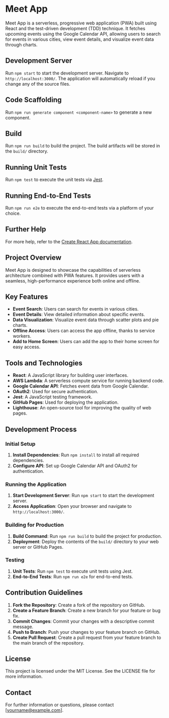 # Meet App

Meet App is a serverless, progressive web application (PWA) built using React and the test-driven development (TDD) technique. It fetches upcoming events using the Google Calendar API, allowing users to search for events in various cities, view event details, and visualize event data through charts.

## Development Server

Run `npm start` to start the development server. Navigate to `http://localhost:3000/`. The application will automatically reload if you change any of the source files.

## Code Scaffolding

Run `npm run generate component <component-name>` to generate a new component.

## Build

Run `npm run build` to build the project. The build artifacts will be stored in the `build/` directory.

## Running Unit Tests

Run `npm test` to execute the unit tests via [Jest](https://jestjs.io/).

## Running End-to-End Tests

Run `npm run e2e` to execute the end-to-end tests via a platform of your choice.

## Further Help

For more help, refer to the [Create React App documentation](https://facebook.github.io/create-react-app/docs/getting-started).

## Project Overview

Meet App is designed to showcase the capabilities of serverless architecture combined with PWA features. It provides users with a seamless, high-performance experience both online and offline.

## Key Features

- **Event Search**: Users can search for events in various cities.
- **Event Details**: View detailed information about specific events.
- **Data Visualization**: Visualize event data through scatter plots and pie charts.
- **Offline Access**: Users can access the app offline, thanks to service workers.
- **Add to Home Screen**: Users can add the app to their home screen for easy access.

## Tools and Technologies

- **React**: A JavaScript library for building user interfaces.
- **AWS Lambda**: A serverless compute service for running backend code.
- **Google Calendar API**: Fetches event data from Google Calendar.
- **OAuth2**: Used for secure authentication.
- **Jest**: A JavaScript testing framework.
- **GitHub Pages**: Used for deploying the application.
- **Lighthouse**: An open-source tool for improving the quality of web pages.

## Development Process

### Initial Setup

1. **Install Dependencies**: Run `npm install` to install all required dependencies.
2. **Configure API**: Set up Google Calendar API and OAuth2 for authentication.

### Running the Application

1. **Start Development Server**: Run `npm start` to start the development server.
2. **Access Application**: Open your browser and navigate to `http://localhost:3000/`.

### Building for Production

1. **Build Command**: Run `npm run build` to build the project for production.
2. **Deployment**: Deploy the contents of the `build/` directory to your web server or GitHub Pages.

### Testing

1. **Unit Tests**: Run `npm test` to execute unit tests using Jest.
2. **End-to-End Tests**: Run `npm run e2e` for end-to-end tests.

## Contribution Guidelines

1. **Fork the Repository**: Create a fork of the repository on GitHub.
2. **Create a Feature Branch**: Create a new branch for your feature or bug fix.
3. **Commit Changes**: Commit your changes with a descriptive commit message.
4. **Push to Branch**: Push your changes to your feature branch on GitHub.
5. **Create Pull Request**: Create a pull request from your feature branch to the main branch of the repository.

## License

This project is licensed under the MIT License. See the LICENSE file for more information.

## Contact

For further information or questions, please contact [yourname@example.com].
